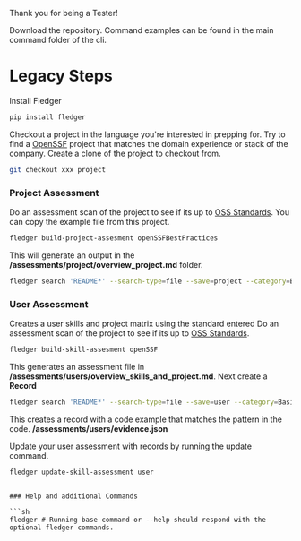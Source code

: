 Thank you for being a Tester!

Download the repository. Command examples can be found in the main command folder of the cli.


# Legacy Steps

Install Fledger

```sh
pip install fledger
```

Checkout a project in the language you're interested in prepping for. Try to find a [OpenSSF](https://www.bestpractices.dev/en/projects) project that matches the domain experience or stack of the company. Create a clone of the project to checkout from.
```sh
git checkout xxx project
```

### Project Assessment
Do an assessment scan of the project to see if its up to [OSS Standards](https://www.bestpractices.dev/en/criteria/0?details=true&rationale=true). You can copy the example file from this project.
```sh
fledger build-project-assesment openSSFBestPractices
```

This will generate an output in the **/assessments/project/overview_project.md** folder.

```sh
fledger search 'README*' --search-type=file --save=project --category=Basics --subcategory=Documentation
```
### User Assessment
Creates a user skills and project matrix using the standard entered
Do an assessment scan of the project to see if its up to [OSS Standards](https://www.bestpractices.dev/en/criteria/0?details=true&rationale=true).
```sh
fledger build-skill-assesment openSSF
```

This generates an assessment file in **/assessments/users/overview_skills_and_project.md**.
Next create a **Record**
```sh
fledger search 'README*' --search-type=file --save=user --category=Basics --subcategory=Documentation
```
This creates a record with a code example that matches the pattern in the code. **/assessments/users/evidence.json**

Update your user assessment with records by running the update command.
```sh
fledger update-skill-assessment user
```


```

### Help and additional Commands

```sh
fledger # Running base command or --help should respond with the optional fledger commands.
```